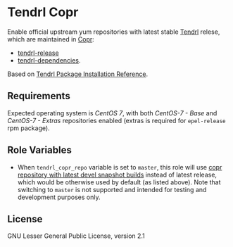 Tendrl Copr
===========

Enable official upstream yum repositories with latest stable
[Tendrl](http://tendrl.org/) relese, which are maintained in
[Copr](https://docs.pagure.org/copr.copr/user_documentation.html#faq):

* [tendrl-release](https://copr.fedorainfracloud.org/coprs/tendrl/release/)
* [tendrl-dependencies](https://copr.fedorainfracloud.org/coprs/tendrl/dependencies/).

Based on [Tendrl Package Installation
Reference](https://github.com/Tendrl/documentation/wiki/Tendrl-Package-Installation-Reference).

Requirements
------------

Expected operating system is *CentOS 7*, with both *CentOS-7 - Base* and
*CentOS-7 - Extras* repositories enabled (extras is required for `epel-release`
rpm package).

Role Variables
--------------

* When `tendrl_copr_repo` variable is set to `master`, this role will use
  [copr repository with latest devel snapshot
  builds](https://copr.fedorainfracloud.org/coprs/tendrl/tendrl/) instead of
  latest release, which would be otherwise used by default (as listed above).
  Note that switching to `master` is not supported and intended for testing and
  development purposes only.

License
-------

GNU Lesser General Public License, version 2.1
